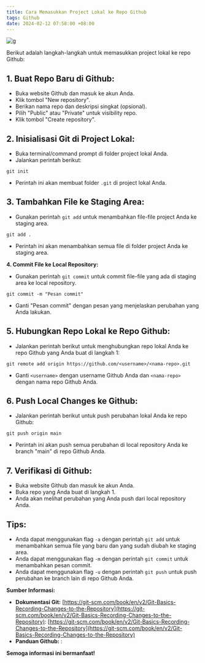 ```yaml
---
title: Cara Memasukkan Project Lokal ke Repo Github
tags: Github
date: 2024-02-12 07:58:00 +08:00
---
```

![g](https://www.earthdatascience.org/images/earth-analytics/git-version-control/git-fork-emphasis.png)

Berikut adalah langkah-langkah untuk memasukkan project lokal ke repo Github:


<!--more-->


## **1. Buat Repo Baru di Github:**

- Buka website Github dan masuk ke akun Anda.
- Klik tombol "New repository".
- Berikan nama repo dan deskripsi singkat (opsional).
- Pilih "Public" atau "Private" untuk visibility repo.
- Klik tombol "Create repository".

## **2. Inisialisasi Git di Project Lokal:**

- Buka terminal/command prompt di folder project lokal Anda.
- Jalankan perintah berikut:

```
git init
```

- Perintah ini akan membuat folder `.git` di project lokal Anda.

## **3. Tambahkan File ke Staging Area:**

- Gunakan perintah `git add` untuk menambahkan file-file project Anda ke staging area.

```
git add .
```

- Perintah ini akan menambahkan semua file di folder project Anda ke staging area.

**4. Commit File ke Local Repository:**

- Gunakan perintah `git commit` untuk commit file-file yang ada di staging area ke local repository.

```
git commit -m "Pesan commit"
```

- Ganti "Pesan commit" dengan pesan yang menjelaskan perubahan yang Anda lakukan.

## **5. Hubungkan Repo Lokal ke Repo Github:**

- Jalankan perintah berikut untuk menghubungkan repo lokal Anda ke repo Github yang Anda buat di langkah 1:

```
git remote add origin https://github.com/<username>/<nama-repo>.git
```

- Ganti `<username>` dengan username Github Anda dan `<nama-repo>` dengan nama repo Github Anda.

## **6. Push Local Changes ke Github:**

- Jalankan perintah berikut untuk push perubahan lokal Anda ke repo Github:

```
git push origin main
```

- Perintah ini akan push semua perubahan di local repository Anda ke branch "main" di repo Github Anda.

## **7. Verifikasi di Github:**

- Buka website Github dan masuk ke akun Anda.
- Buka repo yang Anda buat di langkah 1.
- Anda akan melihat perubahan yang Anda push dari local repository Anda.

## **Tips:**

* Anda dapat menggunakan flag `-a` dengan perintah `git add` untuk menambahkan semua file yang baru dan yang sudah diubah ke staging area.
* Anda dapat menggunakan flag `-m` dengan perintah `git commit` untuk menambahkan pesan commit.
* Anda dapat menggunakan flag `-u` dengan perintah `git push` untuk push perubahan ke branch lain di repo Github Anda.

**Sumber Informasi:**

* **Dokumentasi Git:** [https://git-scm.com/book/en/v2/Git-Basics-Recording-Changes-to-the-Repository](https://git-scm.com/book/en/v2/Git-Basics-Recording-Changes-to-the-Repository): [https://git-scm.com/book/en/v2/Git-Basics-Recording-Changes-to-the-Repository](https://git-scm.com/book/en/v2/Git-Basics-Recording-Changes-to-the-Repository)
* **Panduan Github:** <URL yang tidak valid dihapus>: <URL yang tidak valid dihapus>

**Semoga informasi ini bermanfaat!**
